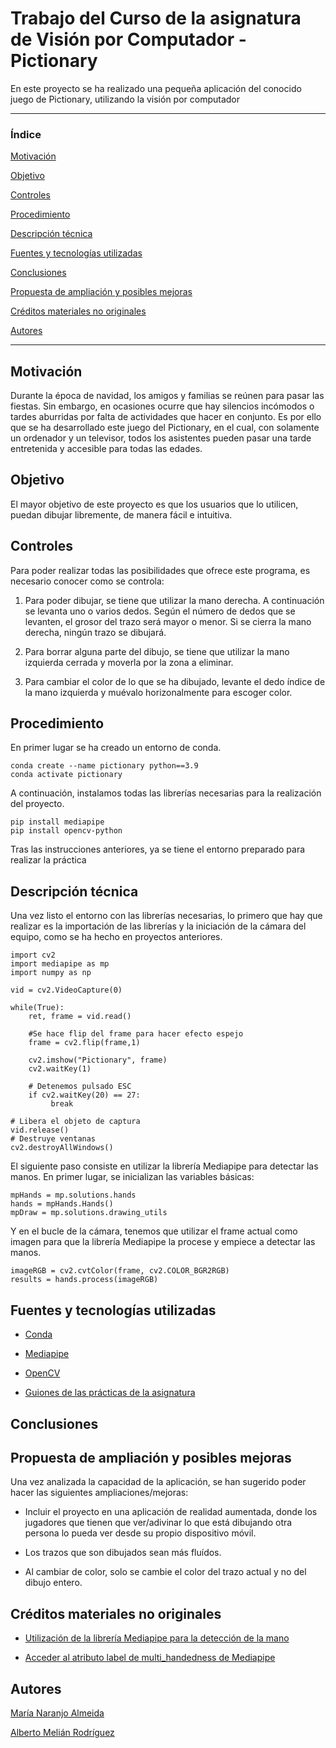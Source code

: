 # Trabajo del Curso de la asignatura de Visión por Computador - Pictionary


En este proyecto se ha realizado una pequeña aplicación del conocido juego de Pictionary, utilizando la visión por computador

 ---

### Índice

[Motivación](#motivación)

[Objetivo](#objetivo)

[Controles](#controles)

[Procedimiento](#procedimiento)

[Descripción técnica](#descripción-técnica)

[Fuentes y tecnologías utilizadas](#fuentes-y-tecnologías-utilizadas)

[Conclusiones](#conclusiones)

[Propuesta de ampliación y posibles mejoras](#propuesta-de-ampliación-y-posibles-mejoras)

[Créditos materiales no originales](#créditos-materiales-no-originales)

[Autores](#autores)

 ---
 
## Motivación

Durante la época de navidad, los amigos y familias se reúnen para pasar las fiestas. Sin embargo, en ocasiones ocurre que hay silencios incómodos o tardes aburridas por falta de actividades que hacer en conjunto. Es por ello que se ha desarrollado este juego del Pictionary, en el cual, con solamente un ordenador y un televisor, todos los asistentes pueden pasar una tarde entretenida y accesible para todas las edades.

## Objetivo

El mayor objetivo de este proyecto es que los usuarios que lo utilicen, puedan dibujar libremente, de manera fácil e intuitiva.

## Controles

Para poder realizar todas las posibilidades que ofrece este programa, es necesario conocer como se controla:

1. Para poder dibujar, se tiene que utilizar la mano derecha. A continuación se levanta uno o varios dedos. Según el número de dedos que se levanten, el grosor del trazo será mayor o menor. Si se cierra la mano derecha, ningún trazo se dibujará.

2. Para borrar alguna parte del dibujo, se tiene que utilizar la mano izquierda cerrada y moverla por la zona a eliminar.

3. Para cambiar el color de lo que se ha dibujado, levante el dedo índice de la mano izquierda y muévalo horizonalmente para escoger color.


## Procedimiento

En primer lugar se ha creado un entorno de conda.

```
conda create --name pictionary python==3.9
conda activate pictionary
```

A continuación, instalamos todas las librerías necesarias para la realización del proyecto.

```
pip install mediapipe 
pip install opencv-python
```
Tras las instrucciones anteriores, ya se tiene el entorno preparado para realizar la práctica 

## Descripción técnica

Una vez listo el entorno con las librerías necesarias, lo primero que hay que realizar es la importación de las librerías y la iniciación de la cámara del equipo, como se ha hecho en proyectos anteriores.

```
import cv2
import mediapipe as mp
import numpy as np

vid = cv2.VideoCapture(0)

while(True): 
    ret, frame = vid.read()
    
    #Se hace flip del frame para hacer efecto espejo
    frame = cv2.flip(frame,1)
 
    cv2.imshow("Pictionary", frame)
    cv2.waitKey(1)

    # Detenemos pulsado ESC
    if cv2.waitKey(20) == 27:
         break
  
# Libera el objeto de captura
vid.release()
# Destruye ventanas
cv2.destroyAllWindows()
```

El siguiente paso consiste en utilizar la librería Mediapipe para detectar las manos. En primer lugar, se inicializan las variables básicas:

```
mpHands = mp.solutions.hands
hands = mpHands.Hands()
mpDraw = mp.solutions.drawing_utils
```

Y en el bucle de la cámara, tenemos que utilizar el frame actual como imagen para que la librería Mediapipe la procese y empiece a detectar las manos.

```
imageRGB = cv2.cvtColor(frame, cv2.COLOR_BGR2RGB)
results = hands.process(imageRGB)
```


## Fuentes y tecnologías utilizadas

- [Conda](https://docs.conda.io/en/latest/)

- [Mediapipe](https://mediapipe.dev/)

- [OpenCV](https://opencv.org/)

- [Guiones de las prácticas de la asignatura](https://github.com/otsedom/otsedom.github.io/tree/main/VC)

## Conclusiones

## Propuesta de ampliación y posibles mejoras

Una vez analizada la capacidad de la aplicación, se han sugerido poder hacer las siguientes ampliaciones/mejoras:

- Incluir el proyecto en una aplicación de realidad aumentada, donde los jugadores que tienen que ver/adivinar lo que está dibujando otra persona lo pueda ver desde su propio dispositivo móvil.

- Los trazos que son dibujados sean más fluídos.

- Al cambiar de color, solo se cambie el color del trazo actual y no del dibujo entero.

## Créditos materiales no originales

- [Utilización de la librería Mediapipe para la detección de la mano](https://www.section.io/engineering-education/creating-a-hand-tracking-module/#:~:text=Hand%20tracking%20using%20MediaPipe%20involves%20two%20stages%3A%201,landmarks%20on%20the%20cropped%20image%20of%20the%20hand.)

- [Acceder al atributo label de multi_handedness de Mediapipe](https://stackoverflow.com/questions/67455791/mediapipe-python-link-landmark-with-handedness)


## Autores
[María Naranjo Almeida](https://github.com/marianaral)

[Alberto Melián Rodríguez](https://github.com/Aeronpsaro)
